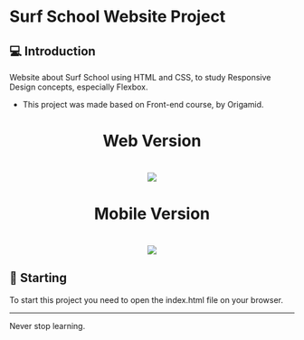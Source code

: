 # Surf School Website Project


## 💻 Introduction
Website about Surf School using HTML and CSS, to study Responsive Design concepts, especially Flexbox. 

* This project was made based on Front-end course, by Origamid. 

<h1 align="center">Web Version</h1>

<h1 align="center"><img src= "https://ik.imagekit.io/4yi5xtfbrbr/webv-site_lEGXg49OY.gif?updatedAt=1627352357606">


<h1 align="center">Mobile Version</h1>

<h1 align="center"><img src= "https://ik.imagekit.io/4yi5xtfbrbr/mobile-version-flexblog_Bo5ns_WSL.gif?updatedAt=1627351361340">

## 🚀 Starting 
To start this project you need to open the index.html file on your browser. 

<hr>

Never stop learning. 
